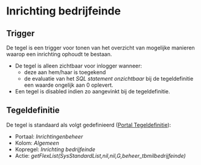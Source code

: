 # Inrichting bedrijfeinde

## Trigger

De tegel is een trigger voor tonen van het overzicht van mogelijke manieren waarop een inrichting ophoudt te bestaan.

- De tegel is alleen zichtbaar voor inlogger wanneer:
  - deze aan hem/haar is toegekend
  - de evaluatie van het *SQL statement onzichtbaar* bij de tegeldefinitie een waarde ongelijk aan 0 oplevert.
- Een tegel is disabled indien zo aangevinkt bij de tegeldefinitie.

## Tegeldefinitie

De tegel is standaard als volgt gedefinieerd ([Portal Tegeldefinitie](/instellen_inrichten/portaldefinitie/portal_tegel.md)):

- Portaal: *Inrichtingenbeheer*
- Kolom: *Algemeen*
- Kopregel: *Inrichting bedrijfeinde*
- Actie: *getFlexList(SysStandardList,nil,nil,G,beheer_tbmilbedrijfeinde)*
